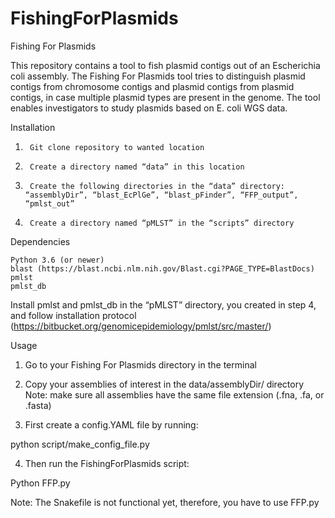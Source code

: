 # FishingForPlasmids



Fishing For Plasmids

This repository contains a tool to fish plasmid contigs out of an Escherichia coli assembly. The Fishing For Plasmids tool tries to distinguish plasmid contigs from chromosome contigs and plasmid contigs from plasmid contigs, in case multiple plasmid types are present in the genome. The tool enables investigators to study plasmids based on E. coli WGS data.

Installation

1.      Git clone repository to wanted location
2.      Create a directory named “data” in this location
3.      Create the following directories in the “data” directory: “assemblyDir”, “blast_EcPlGe”, “blast_pFinder”, “FFP_output”, “pmlst_out”
4.      Create a directory named “pMLST” in the “scripts” directory

Dependencies

    Python 3.6 (or newer)
    blast (https://blast.ncbi.nlm.nih.gov/Blast.cgi?PAGE_TYPE=BlastDocs)
    pmlst
    pmlst_db

Install pmlst and pmlst_db in the “pMLST” directory, you created in step 4, and follow installation protocol (https://bitbucket.org/genomicepidemiology/pmlst/src/master/)

Usage

1.    Go to your Fishing For Plasmids directory in the terminal
2.    Copy your assemblies of interest in the data/assemblyDir/ directory
Note: make sure all assemblies have the same file extension (.fna, .fa, or .fasta)

3.    First create a config.YAML file by running:

python script/make_config_file.py

4.    Then run the FishingForPlasmids script:

Python FFP.py

Note: The Snakefile is not functional yet, therefore, you have to use FFP.py    
